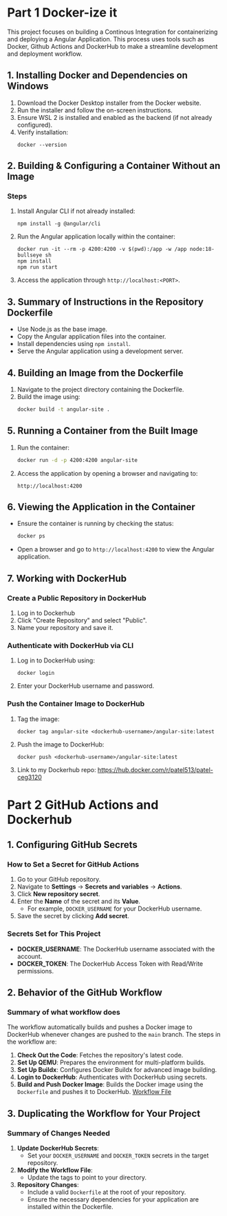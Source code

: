 
# Part 1 Docker-ize it

This project focuses on building a Continous Integration for containerizing and deploying a Angular Application. This process uses tools such as Docker, Github Actions and DockerHub to make a streamline development and deployment workflow.

[](/Images/diagramp4.png)

## 1. Installing Docker and Dependencies on Windows

1. Download the Docker Desktop installer from the Docker website.
2. Run the installer and follow the on-screen instructions.
3. Ensure WSL 2 is installed and enabled as the backend (if not already configured).
4. Verify installation:
   ```
   docker --version
   ```

## 2. Building & Configuring a Container Without an Image

### Steps
1. Install Angular CLI if not already installed:
   ```
   npm install -g @angular/cli
   ```
2. Run the Angular application locally within the container:
   ```
   docker run -it --rm -p 4200:4200 -v $(pwd):/app -w /app node:18-bullseye sh
   npm install
   npm run start
   ```
3. Access the application through `http://localhost:<PORT>`.

## 3. Summary of Instructions in the Repository Dockerfile

- Use Node.js as the base image.
- Copy the Angular application files into the container.
- Install dependencies using `npm install`.
- Serve the Angular application using a development server.

## 4. Building an Image from the Dockerfile

1. Navigate to the project directory containing the Dockerfile.
2. Build the image using:
   ```sh
   docker build -t angular-site .
   ```

## 5. Running a Container from the Built Image

1. Run the container:
   ```sh
   docker run -d -p 4200:4200 angular-site
   ```
2. Access the application by opening a browser and navigating to:
   ```
   http://localhost:4200
   ```

## 6. Viewing the Application in the Container

- Ensure the container is running by checking the status:
  ```sh
  docker ps
  ```
- Open a browser and go to `http://localhost:4200` to view the Angular application.

## 7. Working with DockerHub

### Create a Public Repository in DockerHub
1. Log in to Dockerhub
2. Click "Create Repository" and select "Public".
3. Name your repository and save it.

### Authenticate with DockerHub via CLI
1. Log in to DockerHub using:
   ```
   docker login
   ```
2. Enter your DockerHub username and password.

### Push the Container Image to DockerHub
1. Tag the image:
   ```
   docker tag angular-site <dockerhub-username>/angular-site:latest
   ```
2. Push the image to DockerHub:
   ```
   docker push <dockerhub-username>/angular-site:latest
   ```
3. Link to my Dockerhub repo: https://hub.docker.com/r/patel513/patel-ceg3120

# Part 2 GitHub Actions and Dockerhub

## 1. Configuring GitHub Secrets

### How to Set a Secret for GitHub Actions
1. Go to your GitHub repository.
2. Navigate to **Settings** → **Secrets and variables** → **Actions**.
3. Click **New repository secret**.
4. Enter the **Name** of the secret and its **Value**.
   - For example, `DOCKER_USERNAME` for your DockerHub username.
5. Save the secret by clicking **Add secret**.

### Secrets Set for This Project
- **DOCKER_USERNAME**: The DockerHub username associated with the account.
- **DOCKER_TOKEN**: The DockerHub Access Token with Read/Write permissions.

## 2. Behavior of the GitHub Workflow

### Summary of what workflow does
The workflow automatically builds and pushes a Docker image to DockerHub whenever changes are pushed to the `main` branch. The steps in the workflow are:
1. **Check Out the Code**: Fetches the repository's latest code.
2. **Set Up QEMU**: Prepares the environment for multi-platform builds.
3. **Set Up Buildx**: Configures Docker Buildx for advanced image building.
4. **Login to DockerHub**: Authenticates with DockerHub using secrets.
5. **Build and Push Docker Image**: Builds the Docker image using the `Dockerfile` and pushes it to DockerHub.
[Workflow File](https://github.com/WSU-kduncan/f24cicd-Krackido/blob/main/.github/workflows/dockerflow.yml)


## 3. Duplicating the Workflow for Your Project

### Summary of Changes Needed
1. **Update DockerHub Secrets**:
   - Set your `DOCKER_USERNAME` and `DOCKER_TOKEN` secrets in the target repository.
2. **Modify the Workflow File**:
   - Update the tags to point to your directory.
3. **Repository Changes**:
   - Include a valid `Dockerfile` at the root of your repository.
   - Ensure the necessary dependencies for your application are installed within the Dockerfile.

